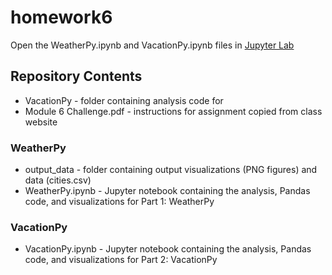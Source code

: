 # homework6

Open the WeatherPy.ipynb and VacationPy.ipynb files in [Jupyter Lab](https://jupyter.org/)

## Repository Contents
- VacationPy - folder containing analysis code for 
- Module 6 Challenge.pdf - instructions for assignment copied from class website

### WeatherPy
- output_data - folder containing output visualizations (PNG figures) and data (cities.csv)
- WeatherPy.ipynb - Jupyter notebook containing the analysis, Pandas code, and visualizations for Part 1: WeatherPy

### VacationPy
- VacationPy.ipynb - Jupyter notebook containing the analysis, Pandas code, and visualizations for Part 2: VacationPy
